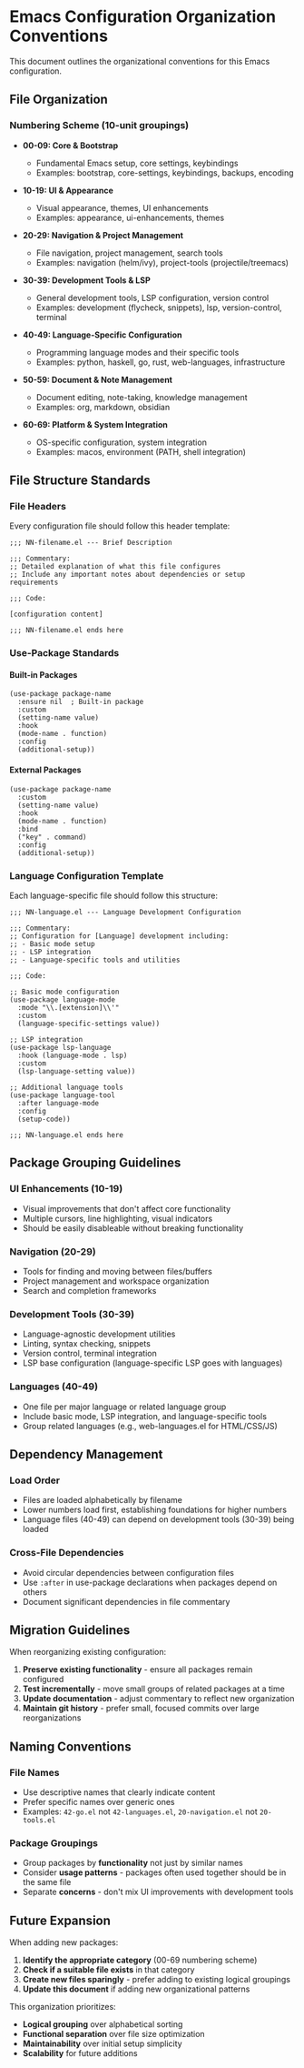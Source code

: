 # Emacs Configuration Organization Conventions

This document outlines the organizational conventions for this Emacs configuration.

## File Organization

### Numbering Scheme (10-unit groupings)

- **00-09: Core & Bootstrap**
  - Fundamental Emacs setup, core settings, keybindings
  - Examples: bootstrap, core-settings, keybindings, backups, encoding

- **10-19: UI & Appearance**
  - Visual appearance, themes, UI enhancements
  - Examples: appearance, ui-enhancements, themes

- **20-29: Navigation & Project Management**
  - File navigation, project management, search tools
  - Examples: navigation (helm/ivy), project-tools (projectile/treemacs)

- **30-39: Development Tools & LSP**
  - General development tools, LSP configuration, version control
  - Examples: development (flycheck, snippets), lsp, version-control, terminal

- **40-49: Language-Specific Configuration**
  - Programming language modes and their specific tools
  - Examples: python, haskell, go, rust, web-languages, infrastructure

- **50-59: Document & Note Management**
  - Document editing, note-taking, knowledge management
  - Examples: org, markdown, obsidian

- **60-69: Platform & System Integration**
  - OS-specific configuration, system integration
  - Examples: macos, environment (PATH, shell integration)

## File Structure Standards

### File Headers
Every configuration file should follow this header template:

```elisp
;;; NN-filename.el --- Brief Description

;;; Commentary:
;; Detailed explanation of what this file configures
;; Include any important notes about dependencies or setup requirements

;;; Code:

[configuration content]

;;; NN-filename.el ends here
```

### Use-Package Standards

#### Built-in Packages
```elisp
(use-package package-name
  :ensure nil  ; Built-in package
  :custom
  (setting-name value)
  :hook
  (mode-name . function)
  :config
  (additional-setup))
```

#### External Packages
```elisp
(use-package package-name
  :custom
  (setting-name value)
  :hook
  (mode-name . function)
  :bind
  ("key" . command)
  :config
  (additional-setup))
```

### Language Configuration Template
Each language-specific file should follow this structure:

```elisp
;;; NN-language.el --- Language Development Configuration

;;; Commentary:
;; Configuration for [Language] development including:
;; - Basic mode setup
;; - LSP integration
;; - Language-specific tools and utilities

;;; Code:

;; Basic mode configuration
(use-package language-mode
  :mode "\\.[extension]\\'"
  :custom
  (language-specific-settings value))

;; LSP integration
(use-package lsp-language
  :hook (language-mode . lsp)
  :custom
  (lsp-language-setting value))

;; Additional language tools
(use-package language-tool
  :after language-mode
  :config
  (setup-code))

;;; NN-language.el ends here
```

## Package Grouping Guidelines

### UI Enhancements (10-19)
- Visual improvements that don't affect core functionality
- Multiple cursors, line highlighting, visual indicators
- Should be easily disableable without breaking functionality

### Navigation (20-29)
- Tools for finding and moving between files/buffers
- Project management and workspace organization
- Search and completion frameworks

### Development Tools (30-39)
- Language-agnostic development utilities
- Linting, syntax checking, snippets
- Version control, terminal integration
- LSP base configuration (language-specific LSP goes with languages)

### Languages (40-49)
- One file per major language or related language group
- Include basic mode, LSP integration, and language-specific tools
- Group related languages (e.g., web-languages.el for HTML/CSS/JS)

## Dependency Management

### Load Order
- Files are loaded alphabetically by filename
- Lower numbers load first, establishing foundations for higher numbers
- Language files (40-49) can depend on development tools (30-39) being loaded

### Cross-File Dependencies
- Avoid circular dependencies between configuration files
- Use `:after` in use-package declarations when packages depend on others
- Document significant dependencies in file commentary

## Migration Guidelines

When reorganizing existing configuration:

1. **Preserve existing functionality** - ensure all packages remain configured
2. **Test incrementally** - move small groups of related packages at a time  
3. **Update documentation** - adjust commentary to reflect new organization
4. **Maintain git history** - prefer small, focused commits over large reorganizations

## Naming Conventions

### File Names
- Use descriptive names that clearly indicate content
- Prefer specific names over generic ones
- Examples: `42-go.el` not `42-languages.el`, `20-navigation.el` not `20-tools.el`

### Package Groupings
- Group packages by **functionality** not just by similar names
- Consider **usage patterns** - packages often used together should be in the same file
- Separate **concerns** - don't mix UI improvements with development tools

## Future Expansion

When adding new packages:

1. **Identify the appropriate category** (00-69 numbering scheme)
2. **Check if a suitable file exists** in that category
3. **Create new files sparingly** - prefer adding to existing logical groupings
4. **Update this document** if adding new organizational patterns

This organization prioritizes:
- **Logical grouping** over alphabetical sorting
- **Functional separation** over file size optimization  
- **Maintainability** over initial setup simplicity
- **Scalability** for future additions